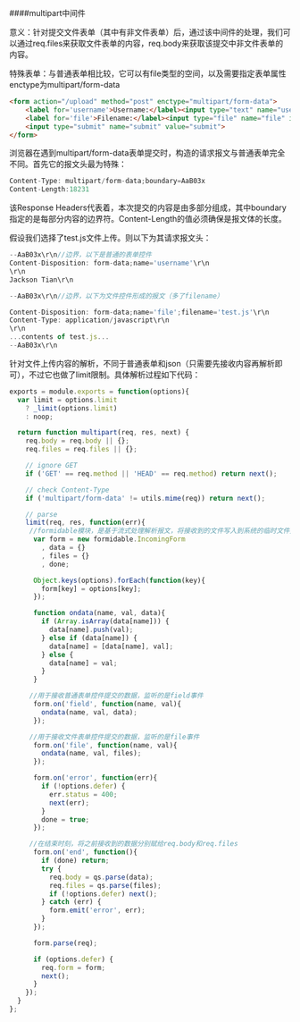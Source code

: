 ####multipart中间件

意义：针对提交文件表单（其中有非文件表单）后，通过该中间件的处理，我们可以通过req.files来获取文件表单的内容，req.body来获取该提交中非文件表单的内容。

特殊表单：与普通表单相比较，它可以有file类型的空间，以及需要指定表单属性enctype为multipart/form-data
```html
<form action="/upload" method="post" enctype="multipart/form-data">
    <label for='username'>Username:</label><input type="text" name="username" id='username'>
    <label for='file'>Filename:</label><input type="file" name="file" id='file'>
    <input type="submit" name="submit" value="submit">    
</form>
```

浏览器在遇到multipart/form-data表单提交时，构造的请求报文与普通表单完全不同。首先它的报文头最为特殊：
```javascript
Content-Type: multipart/form-data;boundary=AaB03x
Content-Length:18231
```
该Response Headers代表着，本次提交的内容是由多部分组成，其中boundary指定的是每部分内容的边界符。Content-Length的值必须确保是报文体的长度。

假设我们选择了test.js文件上传。则以下为其请求报文头：
```javascript
--AaB03x\r\n//边界，以下是普通的表单控件
Content-Disposition: form-data;name='username'\r\n
\r\n
Jackson Tian\r\n

--AaB03x\r\n//边界，以下为文件控件形成的报文（多了filename）

Content-Disposition: form-data;name='file';filename='test.js'\r\n
Content-Type: application/javascript\r\n
\r\n
...contents of test.js...
--AaB03x\r\n
```

针对文件上传内容的解析，不同于普通表单和json（只需要先接收内容再解析即可），不过它也做了limit限制。具体解析过程如下代码：
```javascript
exports = module.exports = function(options){
  var limit = options.limit
    ? _limit(options.limit)
    : noop;

  return function multipart(req, res, next) {
    req.body = req.body || {};
    req.files = req.files || {};

    // ignore GET
    if ('GET' == req.method || 'HEAD' == req.method) return next();

    // check Content-Type
    if ('multipart/form-data' != utils.mime(req)) return next();

    // parse
    limit(req, res, function(err){
     //formidable模块，是基于流式处理解析报文，将接收到的文件写入到系统的临时文件夹中，并返回对应的路径
      var form = new formidable.IncomingForm
        , data = {}
        , files = {}
        , done;

      Object.keys(options).forEach(function(key){
        form[key] = options[key];
      });

      function ondata(name, val, data){
        if (Array.isArray(data[name])) {
          data[name].push(val);
        } else if (data[name]) {
          data[name] = [data[name], val];
        } else {
          data[name] = val;
        }
      }

     //用于接收普通表单控件提交的数据，监听的是field事件
      form.on('field', function(name, val){
        ondata(name, val, data);
      });

     //用于接收文件表单控件提交的数据，监听的是file事件
      form.on('file', function(name, val){
        ondata(name, val, files);
      });

      form.on('error', function(err){
        if (!options.defer) {
          err.status = 400;
          next(err);
        }
        done = true;
      });

     //在结束时刻，将之前接收到的数据分别赋给req.body和req.files
      form.on('end', function(){
        if (done) return;
        try {
          req.body = qs.parse(data);
          req.files = qs.parse(files);
          if (!options.defer) next();
        } catch (err) {
          form.emit('error', err);
        }
      });

      form.parse(req);

      if (options.defer) {
        req.form = form;
        next();
      }
    });
  }
};
```